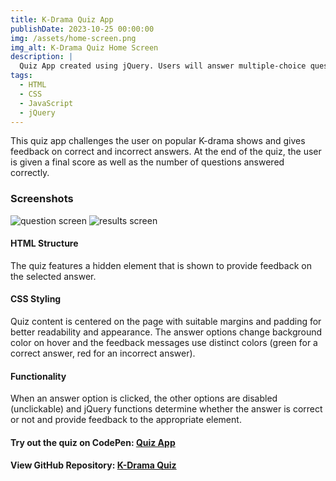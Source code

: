 ```yaml
---
title: K-Drama Quiz App
publishDate: 2023-10-25 00:00:00
img: /assets/home-screen.png
img_alt: K-Drama Quiz Home Screen
description: |
  Quiz App created using jQuery. Users will answer multiple-choice questions and be provided feedback on their answers.
tags:
  - HTML
  - CSS
  - JavaScript
  - jQuery
---
```

 
This quiz app challenges the user on popular K-drama shows and gives feedback on correct and incorrect answers. At the end of the quiz, the user is given a final score as well as the number of questions answered correctly.
 
### Screenshots
 
![question screen](/assets/question-screen.png)
![results screen](/assets/results-screen.png)
 

#### HTML Structure
 
The quiz features a hidden element that is shown to provide feedback on the selected answer.
 
#### CSS Styling
 
Quiz content is centered on the page with suitable margins and padding for better readability and appearance. The answer options change background color on hover and the feedback messages use distinct colors (green for a correct answer, red for an incorrect answer).
 
#### Functionality
 
When an answer option is clicked, the other options are disabled (unclickable) and jQuery functions determine whether the answer is correct or not and provide feedback to the appropriate element.
 

#### Try out the quiz on CodePen: <a href="https://codepen.io/Kungsoo-Kim/pen/GRzJeVK" target="_blank">Quiz App</a>


#### View GitHub Repository: <a href="https://github.com/mkim120/mkim120.github.io/tree/main/k-quiz-app" target="_blank">K-Drama Quiz</a>
